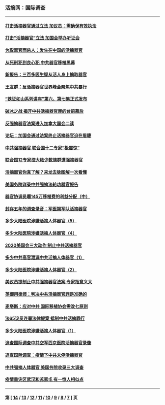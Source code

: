 ### 活摘网：国际调查
---
#### [打击活摘器官通过立法 加议员：需确保有效执法](../../pages/nf5947/n13886356.md?04080430) 
#### [打击“活摘器官”立法 加国会举办听证会](../../pages/nf5947/n13869362.md?04080430) 
#### [为取器官而杀人：发生在中国的活摘器官](../../pages/nf5947/n13794731.md?04080430) 
#### [从死刑犯到良心犯 中共器官移植黑幕](../../pages/nf5947/n13764669.md?04080430) 
#### [新报告：三百多医生疑从活人身上摘取器官](../../pages/nf5947/n13703044.md?04080430) 
#### [王友群：反活摘器官世界峰会聚焦中共暴行](../../pages/nf5947/n13250738.md?04080430) 
#### [“铁证如山系列讲座”第六、第七集正式发布](../../pages/nf5947/n13106287.md?04080430) 
#### [破冰之战 揭开中共活摘器官罪的台前幕后](../../pages/nf5947/n13082457.md?04080430) 
#### [反强摘器官法案进入加拿大国会二读](../../pages/nf5947/n13033450.md?04080430) 
#### [论坛：加国会通过法案终止活摘器官迫在眉睫](../../pages/nf5947/n13029839.md?04080430) 
#### [中共强摘器官 联合国十二专家“极震惊”](../../pages/nf5947/n13024313.md?04080430) 
#### [联合国12专家控大陆少数族群遭强摘器官](../../pages/nf5947/n13023877.md?04080430) 
#### [活摘器官你真了解？来龙去脉图解一次看懂](../../pages/nf5947/n13013820.md?04080430) 
#### [美国务院详录中共强摘法轮功器官报告](../../pages/nf5947/n12944519.md?04080430) 
#### [器官协调员曝145万移植费的利益分配（中）](../../pages/nf5947/n12894547.md?04080430) 
#### [封存五年的调查录音：军医揭军队活摘器官](../../pages/nf5947/n12798692.md?04080430) 
#### [多少大陆医院涉嫌活摘人体器官（5）](../../pages/nf5947/n12768383.md?04080430) 
#### [多少大陆医院涉嫌活摘人体器官（4）](../../pages/nf5947/n12664434.md?04080430) 
#### [2020美国会三大动作 制止中共活摘器官](../../pages/nf5947/n12682004.md?04080430) 
#### [多少中共高官泄漏中共活摘人体器官（1）](../../pages/nf5947/n12671234.md?04080430) 
#### [多少大陆医院涉嫌活摘人体器官（2）](../../pages/nf5947/n12655589.md?04080430) 
#### [美议员提制止中共强摘器官法案 专家指意义大](../../pages/nf5947/n12630561.md?04080430) 
#### [英御用律师：判决中共活摘器官罪是准确的](../../pages/nf5947/n12580740.md?04080430) 
#### [麦塔斯：应对中共 国际移植协会需改七原则](../../pages/nf5947/n12514711.md?04080430) 
#### [法65议员连署法律提案 抵制中共活摘罪行](../../pages/nf5947/n12437047.md?04080430) 
#### [多少大陆医院涉嫌活摘人体器官（1）](../../pages/nf5947/n12414284.md?04080430) 
#### [追查国际调查中共空军西京医院活摘器官录像](../../pages/nf5947/n12348837.md?04080430) 
#### [追查国际调查：疫情下中共未停活摘器官](../../pages/nf5947/n12273415.md?04080430) 
#### [中共强摘人体器官 美国务院收录三大调查](../../pages/nf5947/n12181488.md?04080430) 
#### [疫情重灾区武汉和苏家屯 有一惊人相似点](../../pages/nf5947/n12150824.md?04080430) 

---
#### 第 [ [14](./14.md?04080430) / [13](./13.md?04080430) / [12](./12.md?04080430) / [11](./11.md?04080430) / [10](./10.md?04080430) / [9](./9.md?04080430) / [8](./8.md?04080430) / [7](./7.md?04080430) ] 页

